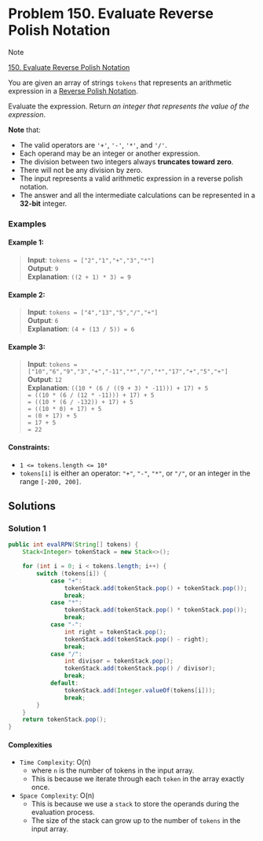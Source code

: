# Problem 150. Evaluate Reverse Polish Notation

> [!NOTE]
> [150. Evaluate Reverse Polish Notation](https://leetcode.com/problems/evaluate-reverse-polish-notation/description/?envType=study-plan-v2&envId=top-interview-150)

You are given an array of strings `tokens` that represents an arithmetic expression in a [Reverse Polish Notation](http://en.wikipedia.org/wiki/Reverse_Polish_notation).

Evaluate the expression. Return _an integer that represents the value of the expression_.

**Note** that:

- The valid operators are `'+'`, `'-'`, `'*'`, and `'/'`. 
- Each operand may be an integer or another expression.
- The division between two integers always **truncates toward zero**.
- There will not be any division by zero.
- The input represents a valid arithmetic expression in a reverse polish notation.
- The answer and all the intermediate calculations can be represented in a **32-bit** integer.

### Examples

#### Example 1:

> **Input**: `tokens = ["2","1","+","3","*"]`<br/>
> **Output**: `9`<br/>
> **Explanation**: `((2 + 1) * 3) = 9`

#### Example 2:

> **Input**: `tokens = ["4","13","5","/","+"]`<br/>
> **Output**: `6`<br/>
> **Explanation**: `(4 + (13 / 5)) = 6`

#### Example 3:

> **Input**: `tokens = ["10","6","9","3","+","-11","*","/","*","17","+","5","+"]`<br/>
> **Output**: `12`<br/>
> **Explanation**: `((10 * (6 / ((9 + 3) * -11))) + 17) + 5`<br/>
> `= ((10 * (6 / (12 * -11))) + 17) + 5`<br/>
> `= ((10 * (6 / -132)) + 17) + 5`<br/>
> `= ((10 * 0) + 17) + 5`<br/>
> `= (0 + 17) + 5`<br/>
> `= 17 + 5`<br/>
> `= 22`

#### Constraints:

- `1 <= tokens.length <= 10⁴`
- `tokens[i]` is either an operator: `"+"`, `"-"`, `"*"`, or `"/"`, or an integer in the range `[-200, 200]`.

## Solutions

### Solution 1

```java
public int evalRPN(String[] tokens) {
    Stack<Integer> tokenStack = new Stack<>();

    for (int i = 0; i < tokens.length; i++) {
        switch (tokens[i]) {
            case "+":
                tokenStack.add(tokenStack.pop() + tokenStack.pop());
                break;
            case "*":
                tokenStack.add(tokenStack.pop() * tokenStack.pop());
                break;
            case "-":
                int right = tokenStack.pop();
                tokenStack.add(tokenStack.pop() - right);
                break;
            case "/":
                int divisor = tokenStack.pop();
                tokenStack.add(tokenStack.pop() / divisor);
                break;
            default:
                tokenStack.add(Integer.valueOf(tokens[i]));
                break;
        }
    }
    return tokenStack.pop();
}
```

#### Complexities

- `Time Complexity`: O(n)
    - where `n` is the number of tokens in the input array.
    - This is because we iterate through each `token` in the array exactly once.
- `Space Complexity`: O(n)
    - This is because we use a `stack` to store the operands during the evaluation process.
    - The size of the stack can grow up to the number of `tokens` in the input array.
